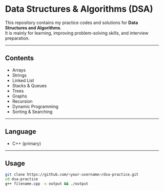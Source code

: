 # Data Structures & Algorithms (DSA)

This repository contains my practice codes and solutions for **Data Structures and Algorithms**.  
It is mainly for learning, improving problem-solving skills, and interview preparation.

---

## Contents

- Arrays
- Strings
- Linked List
- Stacks & Queues
- Trees
- Graphs
- Recursion
- Dynamic Programming
- Sorting & Searching

---

## Language

- C++ (primary)

---

## Usage

```bash
git clone https://github.com/<your-username>/dsa-practice.git
cd dsa-practice
g++ filename.cpp -o output && ./output
```
